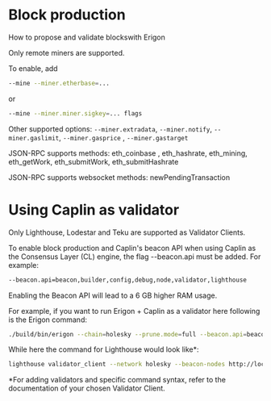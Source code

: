 # Block production

How to propose and validate blockswith Erigon

Only remote miners are supported.

To enable, add

```bash
--mine --miner.etherbase=...
```
or

```bash
--mine --miner.miner.sigkey=... flags
```

Other supported options: `--miner.extradata`, `--miner.notify`, `--miner.gaslimit`, `--miner.gasprice` , `--miner.gastarget`

JSON-RPC supports methods: eth_coinbase , eth_hashrate, eth_mining, eth_getWork, eth_submitWork, eth_submitHashrate

JSON-RPC supports websocket methods: newPendingTransaction

# Using Caplin as validator

Only Lighthouse, Lodestar and Teku are supported as Validator Clients.

To enable block production and Caplin's beacon API when using Caplin as the Consensus Layer (CL) engine, the flag --beacon.api must be added. For example:

```bash
--beacon.api=beacon,builder,config,debug,node,validator,lighthouse
```

Enabling the Beacon API will lead to a 6 GB higher RAM usage.

For example, if you want to run Erigon + Caplin as a validator here following is the Erigon command:

```bash
./build/bin/erigon --chain=holesky --prune.mode=full --beacon.api=beacon,builder,config,debug,node,validator,lighthouse
```

While here the command for Lighthouse would look like*:

```bash
lighthouse validator_client --network holesky --beacon-nodes http://localhost:5555
```

*For adding validators and specific command syntax, refer to the documentation of your chosen Validator Client.